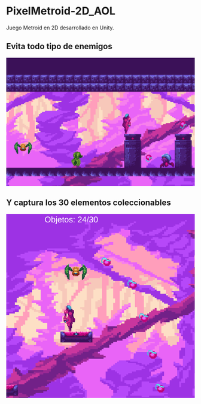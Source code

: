 # PixelMetroid-2D_AOL
Juego Metroid en 2D desarrollado en Unity.

## Evita todo tipo de enemigos
![Enemigos](enemigos.png)

## Y captura los 30 elementos coleccionables
![Coleccionables](powerUps.png)


